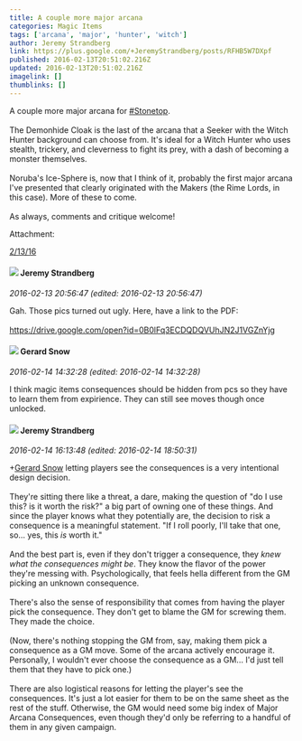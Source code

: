 ```yaml
---
title: A couple more major arcana
categories: Magic Items
tags: ['arcana', 'major', 'hunter', 'witch']
author: Jeremy Strandberg
link: https://plus.google.com/+JeremyStrandberg/posts/RFHB5W7DXpf
published: 2016-02-13T20:51:02.216Z
updated: 2016-02-13T20:51:02.216Z
imagelink: []
thumblinks: []
---
```


A couple more major arcana for <a rel="nofollow" class="ot-hashtag" href="https://plus.google.com/s/%23Stonetop/posts">#Stonetop</a>.  <br /><br />The Demonhide Cloak is the last of the arcana that a Seeker with the Witch Hunter background can choose from. It&#39;s ideal for a Witch Hunter who uses stealth, trickery, and cleverness to fight its prey, with a dash of becoming a monster themselves.  <br /><br />Noruba&#39;s Ice-Sphere is, now that I think of it, probably the first major arcana I&#39;ve presented that clearly originated with the Makers (the Rime Lords, in this case).  More of these to come.  <br /><br />As always, comments and critique welcome!﻿


Attachment:

<a href='https://plus.google.com/photos/102595580176380683252/albums/6250881064666168113?authkey=CLz2_e7imsuMUQ&sqi=100084733231320276299&sqsi=e3b2fc20-ccea-48a2-a2e3-e987b7a21233'>2/13/16</a>


<div id='comment z13mdtdxerblhjyok04cjroqpqz5wpqwn4o'>
  <h4><img src='{{site.baseurl}}//images/avatars/102595580176380683252_photo.jpg'> Jeremy Strandberg</h4>
      <p><cite>2016-02-13 20:56:47 (edited: 2016-02-13 20:56:47)</cite></p>
        <p>Gah. Those pics turned out ugly. Here, have a link to the PDF:<br /><br /><a href="https://drive.google.com/open?id=0B0lFq3ECDQDQVUhJN2J1VGZnYjg" class="ot-anchor">https://drive.google.com/open?id=0B0lFq3ECDQDQVUhJN2J1VGZnYjg</a></p>
</div>
        

<div id='comment z13mdtdxerblhjyok04cjroqpqz5wpqwn4o'>
  <h4><img src='{{site.baseurl}}//images/avatars/112861727035740900905_photo.jpg'> Gerard Snow</h4>
      <p><cite>2016-02-14 14:32:28 (edited: 2016-02-14 14:32:28)</cite></p>
        <p>I think magic items consequences should be hidden from pcs so they have to learn them from expirience.  They can still see moves though once unlocked.</p>
</div>
        

<div id='comment z13mdtdxerblhjyok04cjroqpqz5wpqwn4o'>
  <h4><img src='{{site.baseurl}}//images/avatars/102595580176380683252_photo.jpg'> Jeremy Strandberg</h4>
      <p><cite>2016-02-14 16:13:48 (edited: 2016-02-14 18:50:31)</cite></p>
        <p><span class="proflinkWrapper"><span class="proflinkPrefix">+</span><a class="proflink" href="https://plus.google.com/112861727035740900905" oid="112861727035740900905">Gerard Snow</a></span> letting players see the consequences is a very intentional design decision.<br /><br />They&#39;re sitting there like a threat, a dare, making the question of &quot;do I use this? is it worth the risk?&quot; a big part of owning one of these things. And since the player knows what they potentially are, the decision to risk a consequence is a meaningful statement. &quot;If I roll poorly, I&#39;ll take that one, so... yes, this <i>is</i> worth it.&quot;<br /><br />And the best part is, even if they don&#39;t trigger a consequence, they <i>knew what the consequences might be</i>. They know the flavor of the power they&#39;re messing with. Psychologically, that feels hella different from the GM picking an unknown consequence.<br /><br />There&#39;s also the sense of responsibility that comes from having the player pick the consequence. They don&#39;t get to blame the GM for screwing them. They made the choice.<br /><br />(Now, there&#39;s nothing stopping the GM from, say, making them pick a consequence as a GM move. Some of the arcana actively encourage it. Personally, I wouldn&#39;t ever choose the consequence as a GM... I&#39;d just tell them that they have to pick one.)<br /><br />There are also logistical reasons for letting the player&#39;s see the consequences. It&#39;s just a lot easier for them to be on the same sheet as the rest of the stuff. Otherwise, the GM would need some big index of Major Arcana Consequences, even though they&#39;d only be referring to a handful of them in any given campaign.</p>
</div>
        